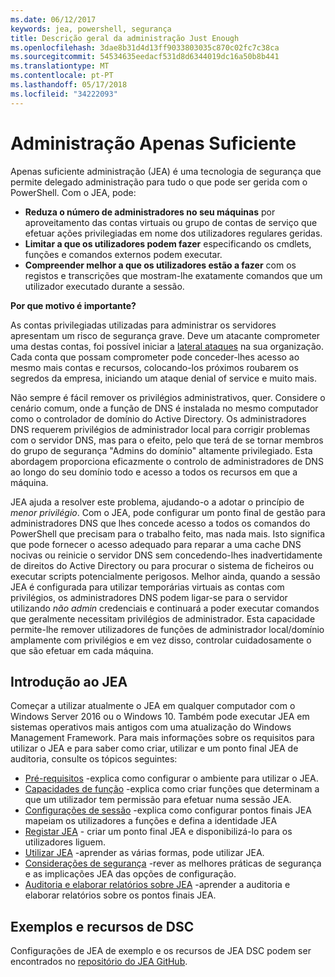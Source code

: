 ```yaml
---
ms.date: 06/12/2017
keywords: jea, powershell, segurança
title: Descrição geral da administração Just Enough
ms.openlocfilehash: 3dae8b31d4d13ff9033803035c870c02fc7c38ca
ms.sourcegitcommit: 54534635eedacf531d8d6344019dc16a50b8b441
ms.translationtype: MT
ms.contentlocale: pt-PT
ms.lasthandoff: 05/17/2018
ms.locfileid: "34222093"
---
```

# <a name="just-enough-administration"></a>Administração Apenas Suficiente

Apenas suficiente administração (JEA) é uma tecnologia de segurança que permite delegado administração para tudo o que pode ser gerida com o PowerShell.
Com o JEA, pode:

- **Reduza o número de administradores no seu máquinas** por aproveitamento das contas virtuais ou grupo de contas de serviço que efetuar ações privilegiadas em nome dos utilizadores regulares geridas.
- **Limitar a que os utilizadores podem fazer** especificando os cmdlets, funções e comandos externos podem executar.
- **Compreender melhor a que os utilizadores estão a fazer** com os registos e transcrições que mostram-lhe exatamente comandos que um utilizador executado durante a sessão.

**Por que motivo é importante?**

As contas privilegiadas utilizadas para administrar os servidores apresentam um risco de segurança grave.
Deve um atacante comprometer uma destas contas, foi possível iniciar a [lateral ataques](http://aka.ms/pth) na sua organização.
Cada conta que possam comprometer pode conceder-lhes acesso ao mesmo mais contas e recursos, colocando-los próximos roubarem os segredos da empresa, iniciando um ataque denial of service e muito mais.

Não sempre é fácil remover os privilégios administrativos, quer.
Considere o cenário comum, onde a função de DNS é instalada no mesmo computador como o controlador de domínio do Active Directory.
Os administradores DNS requerem privilégios de administrador local para corrigir problemas com o servidor DNS, mas para o efeito, pelo que terá de se tornar membros do grupo de segurança "Admins do domínio" altamente privilegiado.
Esta abordagem proporciona eficazmente o controlo de administradores de DNS ao longo do seu domínio todo e acesso a todos os recursos em que a máquina.

JEA ajuda a resolver este problema, ajudando-o a adotar o princípio de *menor privilégio*.
Com o JEA, pode configurar um ponto final de gestão para administradores DNS que lhes concede acesso a todos os comandos do PowerShell que precisam para o trabalho feito, mas nada mais.
Isto significa que pode fornecer o acesso adequado para reparar a uma cache DNS nocivas ou reinicie o servidor DNS sem concedendo-lhes inadvertidamente de direitos do Active Directory ou para procurar o sistema de ficheiros ou executar scripts potencialmente perigosos.
Melhor ainda, quando a sessão JEA é configurada para utilizar temporárias virtuais as contas com privilégios, os administradores DNS podem ligar-se para o servidor utilizando *não admin* credenciais e continuará a poder executar comandos que geralmente necessitam privilégios de administrador.
Esta capacidade permite-lhe remover utilizadores de funções de administrador local/domínio amplamente com privilégios e em vez disso, controlar cuidadosamente o que são efetuar em cada máquina.

## <a name="get-started-with-jea"></a>Introdução ao JEA

Começar a utilizar atualmente o JEA em qualquer computador com o Windows Server 2016 ou o Windows 10.
Também pode executar JEA em sistemas operativos mais antigos com uma atualização do Windows Management Framework.
Para mais informações sobre os requisitos para utilizar o JEA e para saber como criar, utilizar e um ponto final JEA de auditoria, consulte os tópicos seguintes:

- [Pré-requisitos](prerequisites.md) -explica como configurar o ambiente para utilizar o JEA.
- [Capacidades de função](role-capabilities.md) -explica como criar funções que determinam a que um utilizador tem permissão para efetuar numa sessão JEA.
- [Configurações de sessão](session-configurations.md) -explica como configurar pontos finais JEA mapeiam os utilizadores a funções e defina a identidade JEA
- [Registar JEA](register-jea.md) - criar um ponto final JEA e disponibilizá-lo para os utilizadores liguem.
- [Utilizar JEA](using-jea.md) -aprender as várias formas, pode utilizar JEA.
- [Considerações de segurança](security-considerations.md) -rever as melhores práticas de segurança e as implicações JEA das opções de configuração.
- [Auditoria e elaborar relatórios sobre JEA](audit-and-report.md) -aprender a auditoria e elaborar relatórios sobre os pontos finais JEA.

## <a name="samples-and-dsc-resource"></a>Exemplos e recursos de DSC

Configurações de JEA de exemplo e os recursos de JEA DSC podem ser encontrados no [repositório do JEA GitHub](https://github.com/PowerShell/JEA).